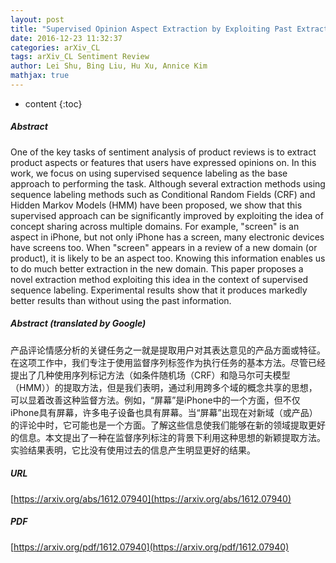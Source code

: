 ```yaml
---
layout: post
title: "Supervised Opinion Aspect Extraction by Exploiting Past Extraction Results"
date: 2016-12-23 11:32:37
categories: arXiv_CL
tags: arXiv_CL Sentiment Review
author: Lei Shu, Bing Liu, Hu Xu, Annice Kim
mathjax: true
---
```


* content
{:toc}

##### Abstract
One of the key tasks of sentiment analysis of product reviews is to extract product aspects or features that users have expressed opinions on. In this work, we focus on using supervised sequence labeling as the base approach to performing the task. Although several extraction methods using sequence labeling methods such as Conditional Random Fields (CRF) and Hidden Markov Models (HMM) have been proposed, we show that this supervised approach can be significantly improved by exploiting the idea of concept sharing across multiple domains. For example, "screen" is an aspect in iPhone, but not only iPhone has a screen, many electronic devices have screens too. When "screen" appears in a review of a new domain (or product), it is likely to be an aspect too. Knowing this information enables us to do much better extraction in the new domain. This paper proposes a novel extraction method exploiting this idea in the context of supervised sequence labeling. Experimental results show that it produces markedly better results than without using the past information.

##### Abstract (translated by Google)
产品评论情感分析的关键任务之一就是提取用户对其表达意见的产品方面或特征。在这项工作中，我们专注于使用监督序列标签作为执行任务的基本方法。尽管已经提出了几种使用序列标记方法（如条件随机场（CRF）和隐马尔可夫模型（HMM））的提取方法，但是我们表明，通过利用跨多个域的概念共享的思想，可以显着改善这种监督方法。例如，“屏幕”是iPhone中的一个方面，但不仅iPhone具有屏幕，许多电子设备也具有屏幕。当“屏幕”出现在对新域（或产品）的评论中时，它可能也是一个方面。了解这些信息使我们能够在新的领域提取更好的信息。本文提出了一种在监督序列标注的背景下利用这种思想的新颖提取方法。实验结果表明，它比没有使用过去的信息产生明显更好的结果。

##### URL
[https://arxiv.org/abs/1612.07940](https://arxiv.org/abs/1612.07940)

##### PDF
[https://arxiv.org/pdf/1612.07940](https://arxiv.org/pdf/1612.07940)

